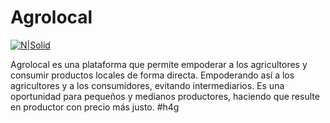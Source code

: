 # Agrolocal

[![N|Solid](http://www.semillascorrea.com/assets/img/boletines/AGRI.jpg)](https://agrolocal-manuelfloresv865539.codeanyapp.com/)

Agrolocal es una plataforma que permite empoderar a los agricultores y consumir productos locales de forma directa. Empoderando así a los agricultores y a los consumidores, evitando intermediarios. 
Es una oportunidad para pequeños y medianos productores, haciendo que resulte en productor con precio más justo.  #h4g


